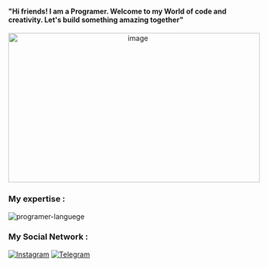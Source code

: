 <div display="table">
  <h4 background-color="blue"> "Hi friends! I am a Programer. Welcome to my World of code and creativity. Let's build something amazing together" </h4>
  <div width="30%">
</div>
</div>
  <div align="center" background-color="red" height="300px" width="100%" >
  <img src="programming.jpg" alt="image" height="300px" width="100%" border-radius="20%" />
</div>

<h3 color="red"> My expertise : </h3>
<div width="30%">
</div>
<div>
  <img src="https://skillicons.dev/icons?i=html,css,js,git,github,bootstrap" alt="programer-languege">
  
</div>
  <div width="30%" align="right" border-radius="50px">
</div>


<h3 color="red"> My Social Network : </h3>
<div width="30%" align="left" border-radius="50px">
</div>
<p dir="auto"><a href="https://instagram.com/its__srena" rel="nofollow"><img src="https://camo.githubusercontent.com/94b50d6a71e67a79d85b051d8af86ad7cc541a7304e6db4825430830e9a43383/68747470733a2f2f696d672e736869656c64732e696f2f62616467652f496e7374616772616d2d2532334534343035462e7376673f7374796c653d666f722d7468652d6261646765266c6f676f3d496e7374616772616d266c6f676f436f6c6f723d7768697465" alt="Instagram" data-canonical-src="https://img.shields.io/badge/Instagram-%23E4405F.svg?style=for-the-badge&amp;logo=Instagram&amp;logoColor=white" style="max-width: 100%;"></a>
<a href="https://t.me/sorenaa2024" rel="nofollow"><img src="https://camo.githubusercontent.com/8f41682a178e57a174d0c6042e9cdb842c6329b24c34b2bf4206c25e933073a9/68747470733a2f2f696d672e736869656c64732e696f2f62616467652f54656c656772616d2d3243413545303f7374796c653d666f722d7468652d6261646765266c6f676f3d74656c656772616d266c6f676f436f6c6f723d7768697465" alt="Telegram" data-canonical-src="https://img.shields.io/badge/Telegram-2CA5E0?style=for-the-badge&amp;logo=telegram&amp;logoColor=white" style="max-width: 100%;"></a>
